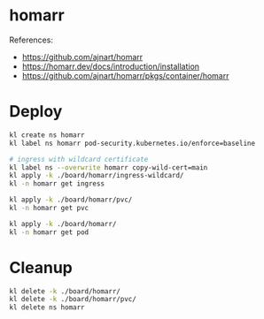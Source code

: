
# homarr

References:
- https://github.com/ajnart/homarr
- https://homarr.dev/docs/introduction/installation
- https://github.com/ajnart/homarr/pkgs/container/homarr

# Deploy

```bash
kl create ns homarr
kl label ns homarr pod-security.kubernetes.io/enforce=baseline

# ingress with wildcard certificate
kl label ns --overwrite homarr copy-wild-cert=main
kl apply -k ./board/homarr/ingress-wildcard/
kl -n homarr get ingress

kl apply -k ./board/homarr/pvc/
kl -n homarr get pvc

kl apply -k ./board/homarr/
kl -n homarr get pod
```

# Cleanup

```bash
kl delete -k ./board/homarr/
kl delete -k ./board/homarr/pvc/
kl delete ns homarr
```
